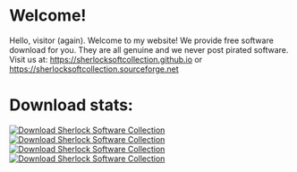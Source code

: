 # Welcome!
Hello, visitor (again).  Welcome to my website!  We provide free software download for you.  They are all genuine and we never post pirated software. 
Visit us at: 
https://sherlocksoftcollection.github.io or https://sherlocksoftcollection.sourceforge.net


# Download stats:

[![Download Sherlock Software Collection](https://img.shields.io/sourceforge/dm/sherlocksoftcollection.svg)](https://sourceforge.net/projects/sherlocksoftcollection/files/latest/download)
[![Download Sherlock Software Collection](https://img.shields.io/sourceforge/dw/sherlocksoftcollection.svg)](https://sourceforge.net/projects/sherlocksoftcollection/files/latest/download)
[![Download Sherlock Software Collection](https://img.shields.io/sourceforge/dd/sherlocksoftcollection.svg)](https://sourceforge.net/projects/sherlocksoftcollection/files/latest/download)
[![Download Sherlock Software Collection](https://img.shields.io/sourceforge/dt/sherlocksoftcollection.svg)](https://sourceforge.net/projects/sherlocksoftcollection/files/latest/download)
